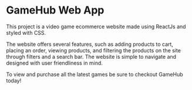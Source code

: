 # GameHub Web App

This project is a video game ecommerce website made using ReactJs and styled with CSS.

The website offers several features, such as adding products to cart, placing an order, viewing products, and filtering the products on the site through filters and a search bar. The website is simple to navigate and designed with user friendliness in mind.

To view and purchase all the latest games be sure to checkout GameHub today!

